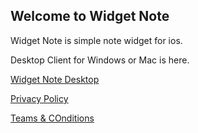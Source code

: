 ## Welcome to Widget Note

Widget Note is simple note widget for ios.

Desktop Client for Windows or Mac is here.

[Widget Note Desktop](http://google.co.jp)


[Privacy Policy](https://ta2yak.github.io/widget-note/policy/en)

[Teams & COnditions](https://ta2yak.github.io/widget-note/terms/en)

